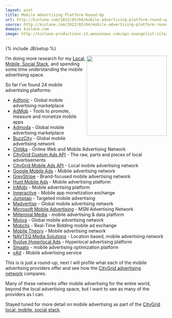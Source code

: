 ```yaml
---
layout: post
title: Mobile Advertising Platform Round-Up
url: http://kinlane.com/2012/03/04/mobile-advertising-platform-round-up/
source: http://kinlane.com/2012/03/04/mobile-advertising-platform-round-up/
domain: kinlane.com
image: http://kinlane-productions.s3.amazonaws.com/api-evangelist-site/blog/CityGrid-Mobile-Advertising.png
---
```

{% include JB/setup %}<p><a href="http://docs.citygridmedia.com/display/citygridv2/Mobile+Ads+API"><img class="aligncenter size-full wp-image-804" title="CityGrid-Mobile-Advertising" src="http://www.citygridmedia.com/developer/wp-content/uploads/2012/03/CityGrid-Mobile-Advertising.png" alt="" width="250" align="right" /></a>I&rsquo;m doing more research for my&nbsp;<a title="Local, Mobile, Social Stack" href="http://www.citygridmedia.com/developer/blog/tag/stack/">Local, Mobile, Social Stack</a>, and spending some time understanding the mobile advertising space.</p>
<p>So far I&rsquo;ve found 24 mobile advertising platforms:</p>
<ul class="mainlist">
<li><a href="http://adfonic.com/"><span>Adfonic</span></a>&nbsp;- Global mobile advertising marketplace</li>
<li><a href="http://www.admob.com/"><span>AdMob</span></a>&nbsp;- Tools to promote, measure and monetize mobile apps</li>
<li><a href="http://www.admoda.com/"><span>Admoda</span></a>&nbsp;- Global mobile advertising marketplace</li>
<li><a href="http://www.buzzcity.com/home"><span>BuzzCity</span></a>&nbsp;- Global mobile advertising network</li>
<li><a href="http://chitika.com/"><span>Chitika</span></a>&nbsp;- Online Web and Mobile Advertising Network</li>
<li><a href="http://docs.citygridmedia.com/display/citygridv2/Custom+Ads+API"><span>CityGrid Custom Ads API</span></a>&nbsp;- The raw, parts and pieces of local advertisements</li>
<li><a href="http://docs.citygridmedia.com/display/citygridv2/Mobile+Ads+API"><span>CityGrid Mobile Ads API</span></a>&nbsp;- Local mobile advertising network</li>
<li><a href="http://www.google.com/ads/mobile/"><span>Google Mobile Ads</span></a>&nbsp;- Mobile advertising network</li>
<li><a href="http://www.greystripe.com/"><span>GreyStripe</span></a>&nbsp;- Brand-focused mobile advertising network</li>
<li><a href="http://huntmads.com/"><span>Hunt Mobile Ads</span></a>&nbsp;- Mobile advertising platform</li>
<li><a href="http://www.inmobi.com/"><span>InMobi</span></a>&nbsp;- Mobile advertising platform</li>
<li><a href="http://inner-active.com/content/23"><span>Inneractive</span></a>&nbsp;- Mobile app monetization exchange</li>
<li><a href="http://www.jumptap.com/"><span>Jumptap</span></a>&nbsp;- Targeted mobile advertising</li>
<li><a href="http://madvertise.com/en/"><span>Madvertise</span></a>&nbsp;- Global mobile advertising network</li>
<li><a href="http://advertising.microsoft.com/mobile"><span>Microsoft Mobile Advertising</span></a>&nbsp;- MSN Advertising Network</li>
<li><a href="http://www.millennialmedia.com/"><span>Millennial Media</span></a>&nbsp;- mobile advertising &amp; data platform</li>
<li><a href="http://www.mojiva.com/"><span>Mojiva</span></a>&nbsp;- Global mobile advertising network</li>
<li><a href="http://www.mobclix.com/"><span>Mobclix</span></a>&nbsp;- Real-Time Bidding mobile ad exchange</li>
<li><a href="http://mobiletheory.com/"><span>Mobile Theory</span></a>&nbsp;- Mobile advertising network</li>
<li><a href="http://navteqmedia.com/"><span>NAVTEQ Media Solutions</span></a>&nbsp;- Location based, mobile advertising network</li>
<li><a href="http://rvolve.com/developer.php"><span>Rvolve Hyperlocal Ads</span></a>&nbsp;- Hyperlocal advertising platform</li>
<li><a href="http://www.smaato.com/"><span>Smaato</span></a>&nbsp;- mobile advertising optimization platform</li>
<li><a href="http://www.xad.com/publisher"><span>xAd</span></a>&nbsp;- Mobile advertising service</li>
</ul>
<p>This is is just a round-up, next I will profile what each of the mobile advertising providers offer and see how the&nbsp;<a title="CityGrid Advertising Network" href="http://docs.citygridmedia.com/display/citygridv2/Ads+by+CityGrid">CityGrid advertising network</a>&nbsp;compares.</p>
<p>Many of these networks offer mobile advertising for the entire world, beyond the local advertising space, but I want to see as many of the providers as I can.</p>
<p>Stayed tuned for more detail on mobile advertising as part of the&nbsp;<a title="CityGrid local, mobile, social stack" href="http://www.citygridmedia.com/developer/blog/tag/stack/">CityGrid local, mobile, social stack</a>.</p>